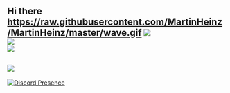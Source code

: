 Hi there https://raw.githubusercontent.com/MartinHeinz/MartinHeinz/master/wave.gif
![](https://github-readme-stats.vercel.app/api?username=memte&theme=radical&hide_border=false&include_all_commits=true&count_private=false)<br/>
![](https://github-readme-streak-stats.herokuapp.com/?user=memte&theme=radical&hide_border=false)<br/>
![](https://github-readme-stats.vercel.app/api/top-langs/?username=memte&theme=radical&hide_border=false&include_all_commits=true&count_private=false&layout=compact)
---
![](https://komarev.com/ghpvc/?username=memte&color=6607ce)
---
[![Discord Presence](https://lanyard-profile-readme.vercel.app/api/690639157013381220)](https://discord.com/users/690639157013381220)
